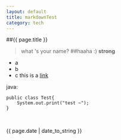 ```yaml
---
layout: default
title: markdownTest
category: tech
---
```

##{{ page.title }}

>what 's your name?
>##haaha
>:) **strong**
  
+ a
+ b
+ c
this is a [link](http://www.baidu.com "title baidu link")

[testjpg]: /images/test.jpg "picture"

java:

    public class Test{
        System.out.print("test ~");
    }


<br /><p>{{ page.date | date_to_string }}</p>
